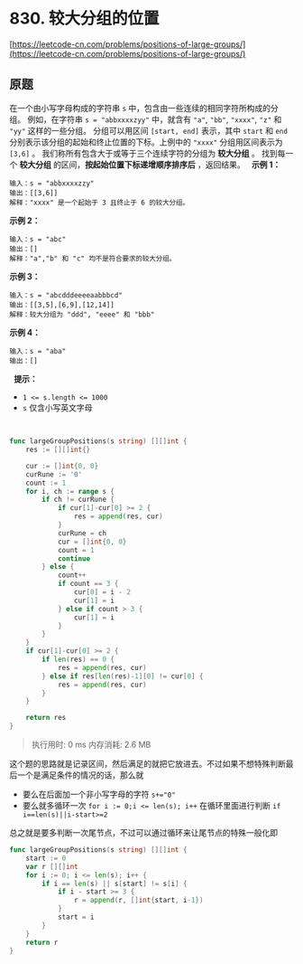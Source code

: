 # 830. 较大分组的位置
[https://leetcode-cn.com/problems/positions-of-large-groups/](https://leetcode-cn.com/problems/positions-of-large-groups/) 
## 原题
在一个由小写字母构成的字符串 `s` 中，包含由一些连续的相同字符所构成的分组。
例如，在字符串 `s = "abbxxxxzyy"` 中，就含有 `"a"`, `"bb"`, `"xxxx"`, `"z"` 和 `"yy"` 这样的一些分组。
分组可以用区间 `[start, end]` 表示，其中 `start` 和 `end` 分别表示该分组的起始和终止位置的下标。上例中的 `"xxxx"` 分组用区间表示为 `[3,6]` 。
我们称所有包含大于或等于三个连续字符的分组为 **较大分组**  。
找到每一个 **较大分组**  的区间，**按起始位置下标递增顺序排序后** ，返回结果。
 
**示例 1：** 
```
输入：s = "abbxxxxzzy"
输出：[[3,6]]
解释："xxxx" 是一个起始于 3 且终止于 6 的较大分组。
```
**示例 2：** 
```
输入：s = "abc"
输出：[]
解释："a","b" 和 "c" 均不是符合要求的较大分组。
```
**示例 3：** 
```
输入：s = "abcdddeeeeaabbbcd"
输出：[[3,5],[6,9],[12,14]]
解释：较大分组为 "ddd", "eeee" 和 "bbb"
```
**示例 4：** 
```
输入：s = "aba"
输出：[]
```
 
**提示：** 
- `1 <= s.length <= 1000`
- `s` 仅含小写英文字母


## 
```go

func largeGroupPositions(s string) [][]int {
	res := [][]int{}

	cur := []int{0, 0}
	curRune := '0'
	count := 1
	for i, ch := range s {
		if ch != curRune {
			if cur[1]-cur[0] >= 2 {
				res = append(res, cur)
			}
			curRune = ch
			cur = []int{0, 0}
			count = 1
			continue
		} else {
			count++
			if count == 3 {
				cur[0] = i - 2
				cur[1] = i
			} else if count > 3 {
				cur[1] = i
			}
		}
	}
	if cur[1]-cur[0] >= 2 {
		if len(res) == 0 {
			res = append(res, cur)
		} else if res[len(res)-1][0] != cur[0] {
			res = append(res, cur)
		}
	}

	return res
}
```
>执行用时: 0 ms
内存消耗: 2.6 MB

这个题的思路就是记录区间，然后满足的就把它放进去。不过如果不想特殊判断最后一个是满足条件的情况的话，那么就
- 要么在后面加一个非小写字母的字符 ` s+="0" `
- 要么就多循环一次 `for i := 0;i <= len(s); i++`
    在循环里面进行判断 `if i==len(s)||i-start>=2`

总之就是要多判断一次尾节点，不过可以通过循环来让尾节点的特殊一般化即

```go
func largeGroupPositions(s string) [][]int {
    start := 0
    var r [][]int
    for i := 0; i <= len(s); i++ {
        if i == len(s) || s[start] != s[i] {
            if i - start >= 3 {
                r = append(r, []int{start, i-1})
            }
            start = i
        }
    }
    return r
}
```
